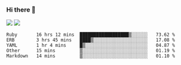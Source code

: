 ### Hi there 👋

<!--
**sasharevzin/sasharevzin** is a ✨ _special_ ✨ repository because its `README.md` (this file) appears on your GitHub profile.

Here are some ideas to get you started:

- 🔭 I’m currently working on ...
- 🌱 I’m currently learning ...
- 👯 I’m looking to collaborate on ...
- 🤔 I’m looking for help with ...
- 💬 Ask me about ...
- 📫 How to reach me: ...
- 😄 Pronouns: ...
- ⚡ Fun fact: ...
-->

![](https://yusufozturk.vercel.app/api?username=sasharevzin&hide_title=true&include_all_commits=true&count_private=true&show_icons=true) ![](https://yusufozturk.vercel.app/api/top-langs/?username=sasharevzin&layout=compact&langs_count=10&hide=apacheconf,coffeescript)

<!--START_SECTION:waka-->
```text
Ruby       16 hrs 12 mins  ██████████████████▒░░░░░░   73.62 % 
ERB        3 hrs 45 mins   ████▒░░░░░░░░░░░░░░░░░░░░   17.08 % 
YAML       1 hr 4 mins     █▒░░░░░░░░░░░░░░░░░░░░░░░   04.87 % 
Other      15 mins         ▒░░░░░░░░░░░░░░░░░░░░░░░░   01.19 % 
Markdown   14 mins         ▒░░░░░░░░░░░░░░░░░░░░░░░░   01.10 % 
```
<!--END_SECTION:waka-->
